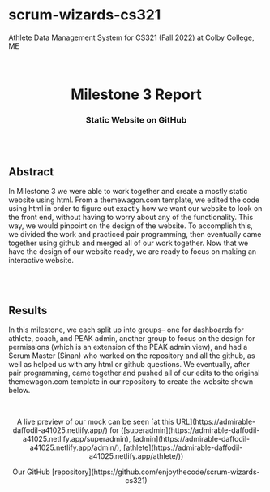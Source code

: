 # scrum-wizards-cs321
Athlete Data Management System for CS321 (Fall 2022) at Colby College, ME

<br>

<h1 align="center">Milestone 3 Report</h1>
<h3 align="center"> Static Website on GitHub</h3>

<br><br>


<h2 align="left">Abstract</h3>
<p>In Milestone 3 we were able to work together and create a mostly static website using html. From a themewagon.com template, we edited the code using html in order to figure out exactly how we want our website to look on the front end, without having to worry about any of the functionality. This way, we would pinpoint on the design of the website. To accomplish this, we divided the work and practiced pair programming, then eventually came together using github and merged all of our work together. Now that we have the design of our website ready, we are ready to focus on making an interactive website. 
</p>

<br><br>

<h2 align="left">Results</h3>
<p>In this milestone, we each split up into groups– one for dashboards for athlete, coach, and PEAK admin, another group to focus on the design for permissions (which is an extension of the PEAK admin view), and had a Scrum Master (Sinan) who worked on the repository and all the github, as well as helped us with any html or github questions. We eventually, after pair programming, came together and pushed all of our edits to the original themewagon.com template in our repository to create the website shown below. </p>

<br>

<p align="center">A live preview of our mock can be seen [at this URL](https://admirable-daffodil-a41025.netlify.app/) for ([superadmin](https://admirable-daffodil-a41025.netlify.app/superadmin), [admin](https://admirable-daffodil-a41025.netlify.app/admin/), [athlete](https://admirable-daffodil-a41025.netlify.app/athlete/))</p>
<p align="center">Our GitHub [repository](https://github.com/enjoythecode/scrum-wizards-cs321)</p>
